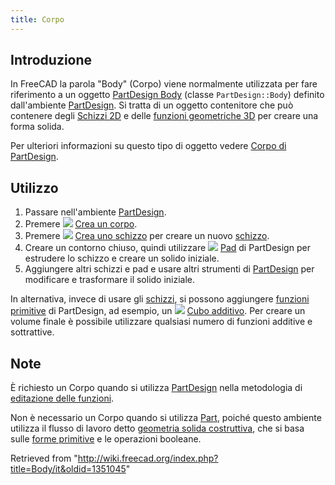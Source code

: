 ```yaml
---
title: Corpo
---
```

## Introduzione

In FreeCAD la parola "Body" (Corpo) viene normalmente utilizzata per fare riferimento a un oggetto [PartDesign Body](/PartDesign_Body/it "PartDesign Body/it") (classe `PartDesign::Body`) definito dall'ambiente [PartDesign](/PartDesign_Workbench/it "PartDesign Workbench/it"). Si tratta di un oggetto contenitore che può contenere degli [Schizzi 2D](/Sketch/it "Sketch/it") e delle [funzioni geometriche 3D](/PartDesign_Feature/it "PartDesign Feature/it") per creare una forma solida.

Per ulteriori informazioni su questo tipo di oggetto vedere [Corpo di PartDesign](/PartDesign_Body/it "PartDesign Body/it").

## Utilizzo

1. Passare nell'ambiente [PartDesign](/PartDesign_Workbench/it "PartDesign Workbench/it").
2. Premere ![](/images/PartDesign_Body.svg) [Crea un corpo](/PartDesign_Body/it "PartDesign Body/it").
3. Premere ![](/images/PartDesign_NewSketch.svg) [Crea uno schizzo](/PartDesign_NewSketch/it "PartDesign NewSketch/it") per creare un nuovo [schizzo](/Sketch/it "Sketch/it").
4. Creare un contorno chiuso, quindi utilizzare ![](/images/PartDesign_Pad.svg) [Pad](/PartDesign_Pad/it "PartDesign Pad/it") di PartDesign per estrudere lo schizzo e creare un solido iniziale.
5. Aggiungere altri schizzi e pad e usare altri strumenti di [PartDesign](/PartDesign_Workbench/it "PartDesign Workbench/it") per modificare e trasformare il solido iniziale.

In alternativa, invece di usare gli [schizzi](/Sketch/it "Sketch/it"), si possono aggiungere [funzioni primitive](/PartDesign_Feature/it "PartDesign Feature/it") di PartDesign, ad esempio, un ![](/images/PartDesign_AdditiveBox.svg) [Cubo additivo](/PartDesign_AdditiveBox/it "PartDesign AdditiveBox/it"). Per creare un volume finale è possibile utilizzare qualsiasi numero di funzioni additive e sottrattive.

## Note

È richiesto un Corpo quando si utilizza [PartDesign](/PartDesign_Workbench/it "PartDesign Workbench/it") nella metodologia di [editazione delle funzioni](/Feature_editing/it "Feature editing/it").

Non è necessario un Corpo quando si utilizza [Part](/Part_Workbench/it "Part Workbench/it"), poiché questo ambiente utilizza il flusso di lavoro detto [geometria solida costruttiva](/Constructive_solid_geometry/it "Constructive solid geometry/it"), che si basa sulle [forme primitive](/Part_Primitives/it "Part Primitives/it") e le operazioni booleane.

Retrieved from "<http://wiki.freecad.org/index.php?title=Body/it&oldid=1351045>"